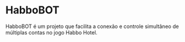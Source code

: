# HabboBOT
HabboBOT é um projeto que facilita a conexão e controle simultâneo de múltiplas contas no jogo Habbo Hotel.
